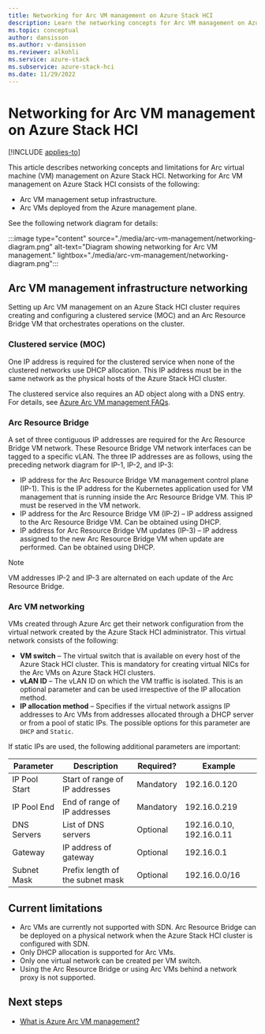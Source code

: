 ```yaml
---
title: Networking for Arc VM management on Azure Stack HCI
description: Learn the networking concepts for Arc VM management on Azure Stack HCI.
ms.topic: conceptual
author: dansisson
ms.author: v-dansisson
ms.reviewer: alkohli
ms.service: azure-stack
ms.subservice: azure-stack-hci
ms.date: 11/29/2022
---
```


# Networking for Arc VM management on Azure Stack HCI

[!INCLUDE [applies-to](../../includes/hci-applies-to-22h2-21h2.md)]

This article describes networking concepts and limitations for Arc virtual machine (VM) management on Azure Stack HCI. Networking for Arc VM management on Azure Stack HCI consists of the following:

- Arc VM management setup infrastructure.
- Arc VMs deployed from the Azure management plane.

See the following network diagram for details:

:::image type="content" source="./media/arc-vm-management/networking-diagram.png" alt-text="Diagram showing networking for Arc VM management." lightbox="./media/arc-vm-management/networking-diagram.png":::

## Arc VM management infrastructure networking

Setting up Arc VM management on an Azure Stack HCI cluster requires creating and configuring a clustered service (MOC) and an Arc Resource Bridge VM that orchestrates operations on the cluster.

### Clustered service (MOC)

One IP address is required for the clustered service when none of the clustered networks use DHCP allocation. This IP address must be in the same network as the physical hosts of the Azure Stack HCI cluster.

The clustered service also requires an AD object along with a DNS entry. For details, see [Azure Arc VM management FAQs](/manage/faqs-arc-enabled-vms#my-environment-doesnt-support-dns-or-active-directory-updates-how-can-i-successfully-deploy-arc-resource-bridge).

### Arc Resource Bridge

A set of three contiguous IP addresses are required for the Arc Resource Bridge VM network. These Resource Bridge VM network interfaces can be tagged to a specific vLAN. The three IP addresses are as follows, using the preceding network diagram for IP-1, IP-2, and IP-3:

- IP address for the Arc Resource Bridge VM management control plane (IP-1). This is the IP address for the Kubernetes application used for VM management that is running inside the Arc Resource Bridge VM. This IP must be reserved in the VM network.
- IP address for the Arc Resource Bridge VM (IP-2) – IP address assigned to the Arc Resource Bridge VM. Can be obtained using DHCP.
- IP address for Arc Resource Bridge VM updates (IP-3) – IP address assigned to the new Arc Resource Bridge VM when update are performed. Can be obtained using DHCP.

> [!NOTE]
> VM addresses IP-2 and IP-3 are alternated on each update of the Arc Resource Bridge.

### Arc VM networking

VMs created through Azure Arc get their network configuration from the virtual network created by the Azure Stack HCI administrator. This virtual network consists of the following:

- **VM switch** – The virtual switch that is available on every host of the Azure Stack HCI cluster. This is mandatory for creating virtual NICs for the Arc VMs on Azure Stack HCI clusters.
- **vLAN ID** – The vLAN ID on which the VM traffic is isolated. This is an optional parameter and can be used irrespective of the IP allocation method.
- **IP allocation method** – Specifies if the virtual network assigns IP addresses to Arc VMs from addresses allocated through a DHCP server or from a pool of static IPs. The possible options for this parameter are `DHCP` and `Static`.

If static IPs are used, the following additional parameters are important:

|Parameter|Description|Required?|Example|
|---|---|---|---|
|IP Pool Start|Start of range of IP addresses|Mandatory|192.16.0.120|
|IP Pool End|End of range of IP addresses|Mandatory|192.16.0.219|
|DNS Servers|List of DNS servers|Optional|192.16.0.10, 192.16.0.11|
|Gateway|IP address of gateway|Optional|192.16.0.1|
|Subnet Mask|Prefix length of the subnet mask|Optional|192.16.0.0/16|

## Current limitations

- Arc VMs are currently not supported with SDN. Arc Resource Bridge can be deployed on a physical network when the Azure Stack HCI cluster is configured with SDN.
- Only DHCP allocation is supported for Arc VMs.
- Only one virtual network can be created per VM switch.
- Using the Arc Resource Bridge or using Arc VMs behind a network proxy is not supported.

## Next steps

- [What is Azure Arc VM management?](/manage/azure-arc-vm-management-overview)